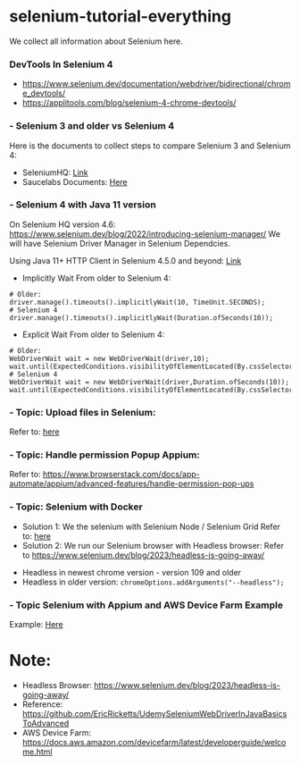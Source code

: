 # selenium-tutorial-everything
We collect all information about Selenium here.
### DevTools In Selenium 4
- https://www.selenium.dev/documentation/webdriver/bidirectional/chrome_devtools/
- https://applitools.com/blog/selenium-4-chrome-devtools/

### - Selenium 3 and older vs Selenium 4
Here is the documents to collect steps to compare Selenium 3 and Selenium 4: 
- SeleniumHQ: [Link](https://www.selenium.dev/documentation/webdriver/getting_started/upgrade_to_selenium_4/)
- Saucelabs Documents: [Here](https://saucelabs.com/resources/blog/how-to-upgrade-to-selenium-4)

### - Selenium 4 with Java 11 version

On Selenium HQ version 4.6: https://www.selenium.dev/blog/2022/introducing-selenium-manager/ We will have Selenium Driver Manager in Selenium Dependcies.

Using Java 11+ HTTP Client in Selenium 4.5.0 and beyond: [Link](https://www.selenium.dev/blog/2022/using-java11-httpclient/)


- Implicitly Wait From older to Selenium 4:
```
# Older:
driver.manage().timeouts().implicitlyWait(10, TimeUnit.SECONDS);
# Selenium 4
driver.manage().timeouts().implicitlyWait(Duration.ofSeconds(10));
```
- Explicit Wait From older to Selenium 4:
```
# Older:
WebDriverWait wait = new WebDriverWait(driver,10);
wait.until(ExpectedConditions.visibilityOfElementLocated(By.cssSelector(".classlocator")));
# Selenium 4
WebDriverWait wait = new WebDriverWait(driver,Duration.ofSeconds(10));
wait.until(ExpectedConditions.visibilityOfElementLocated(By.cssSelector(".classlocator")));
```

### - Topic: Upload files in Selenium: 
Refer to: [here](https://github.com/josdoaitran/upload-webDriver-tutorial)

### - Topic: Handle permission Popup Appium:
Refer to: https://www.browserstack.com/docs/app-automate/appium/advanced-features/handle-permission-pop-ups

### - Topic: Selenium with Docker
- Solution 1: We the selenium with Selenium Node / Selenium Grid
Refer to: [here](selenium-with-docker/readme.md)
- Solution 2: We run our Selenium browser with Headless browser:
Refer to https://www.selenium.dev/blog/2023/headless-is-going-away/
+ Headless in newest chrome version - version 109 and older
+ Headless in older version:   `chromeOptions.addArguments("--headless");`

### - Topic Selenium with Appium and AWS Device Farm Example
Example: [Here](./java-selenium-appium-device-farm/Readme.md)

# Note: 
- Headless Browser: https://www.selenium.dev/blog/2023/headless-is-going-away/
- Reference: https://github.com/EricRicketts/UdemySeleniumWebDriverInJavaBasicsToAdvanced
- AWS Device Farm: https://docs.aws.amazon.com/devicefarm/latest/developerguide/welcome.html
